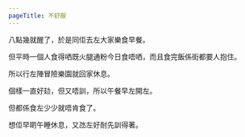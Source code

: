 ```yaml
--- 
pageTitle: 不舒服
---
```

<!-- ![Image](static/images/20230827_103740.jpg) -->

八點幾就醒了，於是同佢去左大家樂食早餐。

但平時一個人食得哂既火腿通粉今日食唔哂，而且食完飯係街都要人抱住。

所以行左陣冒險樂園就回家休息。

個樣一直好攰，但又唔訓，所以午餐早左開左。

但都係食左少少就唔肯食了。

想佢早啲午睡休息，又氹左好耐先訓得著。 


